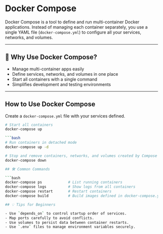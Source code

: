 # Docker Compose

Docker Compose is a tool to define and run multi-container Docker applications. Instead of managing each container separately, you use a single YAML file (`docker-compose.yml`) to configure all your services, networks, and volumes.

---

## 🚀 Why Use Docker Compose?

- Manage multi-container apps easily  
- Define services, networks, and volumes in one place  
- Start all containers with a single command  
- Simplifies development and testing environments  

---

## How to Use Docker Compose

Create a `docker-compose.yml` file with your services defined.

```bash
# Start all containers
docker-compose up

```bash
# Run containers in detached mode
docker-compose up -d

# Stop and remove containers, networks, and volumes created by Compose
docker-compose down

## 🛠️ Common Commands

```bash
docker-compose ps            # List running containers
docker-compose logs          # Show logs from all containers
docker-compose restart       # Restart containers
docker-compose build         # Build images defined in docker-compose.yml

## 💡 Tips for Beginners

- Use `depends_on` to control startup order of services.
- Map ports carefully to avoid conflicts.
- Use volumes to persist data between container restarts.
- Use `.env` files to manage environment variables securely.
